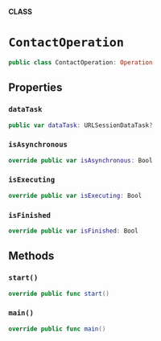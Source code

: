 **CLASS**

# `ContactOperation`

```swift
public class ContactOperation: Operation
```

## Properties
### `dataTask`

```swift
public var dataTask: URLSessionDataTask?
```

### `isAsynchronous`

```swift
override public var isAsynchronous: Bool
```

### `isExecuting`

```swift
override public var isExecuting: Bool
```

### `isFinished`

```swift
override public var isFinished: Bool
```

## Methods
### `start()`

```swift
override public func start()
```

### `main()`

```swift
override public func main()
```
